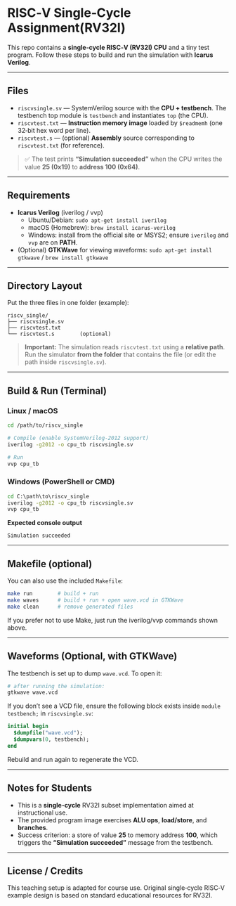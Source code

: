 # RISC‑V Single‑Cycle Assignment(RV32I) 

This repo contains a **single‑cycle RISC‑V (RV32I) CPU** and a tiny test program.
Follow these steps to build and run the simulation with **Icarus Verilog**.

---

## Files

- `riscvsingle.sv` — SystemVerilog source with the **CPU + testbench**. The testbench top module is `testbench` and instantiates `top` (the CPU).
- `riscvtest.txt` — **Instruction memory image** loaded by `$readmemh` (one 32‑bit hex word per line).
- `riscvtest.s` — (optional) **Assembly** source corresponding to `riscvtest.txt` (for reference).

> ✅ The test prints **“Simulation succeeded”** when the CPU writes the value **25 (0x19)** to **address 100 (0x64)**.

---

## Requirements

- **Icarus Verilog** (iverilog / vvp)
  - Ubuntu/Debian: `sudo apt-get install iverilog`
  - macOS (Homebrew): `brew install icarus-verilog`
  - Windows: install from the official site or MSYS2; ensure `iverilog` and `vvp` are on **PATH**.
- (Optional) **GTKWave** for viewing waveforms: `sudo apt-get install gtkwave` / `brew install gtkwave`

---

## Directory Layout

Put the three files in one folder (example):
```
riscv_single/
├── riscvsingle.sv
├── riscvtest.txt
└── riscvtest.s        (optional)
```

> **Important:** The simulation reads `riscvtest.txt` using a **relative path**. Run the simulator **from the folder** that contains the file (or edit the path inside `riscvsingle.sv`).

---

## Build & Run (Terminal)

### Linux / macOS
```bash
cd /path/to/riscv_single

# Compile (enable SystemVerilog-2012 support)
iverilog -g2012 -o cpu_tb riscvsingle.sv

# Run
vvp cpu_tb
```

### Windows (PowerShell or CMD)
```bat
cd C:\path\to\riscv_single
iverilog -g2012 -o cpu_tb riscvsingle.sv
vvp cpu_tb
```

**Expected console output**
```
Simulation succeeded
```

---

## Makefile (optional)

You can also use the included `Makefile`:

```bash
make run        # build + run
make waves      # build + run + open wave.vcd in GTKWave
make clean      # remove generated files
```

If you prefer not to use Make, just run the iverilog/vvp commands shown above.

---

## Waveforms (Optional, with GTKWave)

The testbench is set up to dump `wave.vcd`. To open it:

```bash
# after running the simulation:
gtkwave wave.vcd
```

If you don’t see a VCD file, ensure the following block exists inside `module testbench;` in `riscvsingle.sv`:
```systemverilog
initial begin
  $dumpfile("wave.vcd");
  $dumpvars(0, testbench);
end
```

Rebuild and run again to regenerate the VCD.

---

## Notes for Students

- This is a **single‑cycle** RV32I subset implementation aimed at instructional use.
- The provided program image exercises **ALU ops**, **load/store**, and **branches**.
- Success criterion: a store of value **25** to memory address **100**, which triggers the **“Simulation succeeded”** message from the testbench.

---

## License / Credits

This teaching setup is adapted for course use. Original single‑cycle RISC‑V example design is based on standard educational resources for RV32I.
